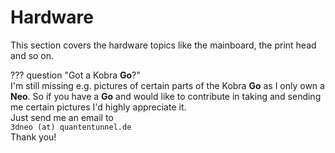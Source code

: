 <link rel=”manifest” href=”docs/manifest.webmanifest”>

# Hardware
This section covers the hardware topics like the mainboard, the print head and so on.  

??? question "Got a Kobra **Go**?"  
I'm still missing e.g. pictures of certain parts of the Kobra **Go** as I only own a **Neo**. So if you have a **Go** and would like to contribute in taking and sending me certain pictures I'd highly appreciate it. <br> Just send me an email to <br> `3dneo (at) quantentunnel.de` <br> Thank you! 
